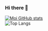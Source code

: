 ### Hi there 👋

[![Moi GitHub stats](https://github-readme-stats.vercel.app/api?username=Talahatu&show_icons=true&theme=radical)](https://github.com/Talahatu/github-readme-stats)  
![Top Langs](https://github-readme-stats.vercel.app/api/top-langs/?username=Talahatu&size_weight=0.5&count_weight=0.5&theme=radical)
<!--
**Talahatu/Talahatu** is a ✨ _special_ ✨ repository because its `README.md` (this file) appears on your GitHub profile.

Here are some ideas to get you started:

- 🔭 I’m currently working on ...
- 🌱 I’m currently learning ...
- 👯 I’m looking to collaborate on ...
- 🤔 I’m looking for help with ...
- 💬 Ask me about ...
- 📫 How to reach me: ...
- 😄 Pronouns: ...
- ⚡ Fun fact: ...
-->
